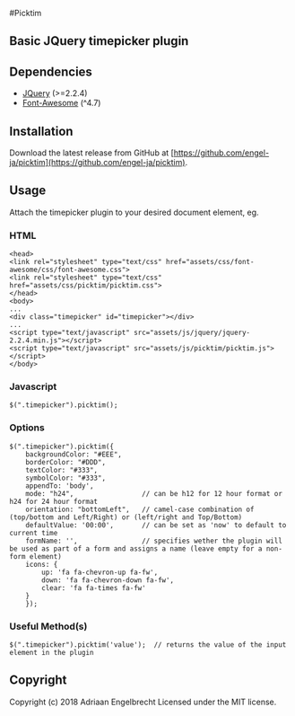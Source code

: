 #Picktim

## Basic JQuery timepicker plugin

## Dependencies
* [JQuery](https://jquery.com) (>=2.2.4)
* [Font-Awesome](https://fontawesome.com) (^4.7)

## Installation

Download the latest release from GitHub at [https://github.com/engel-ja/picktim](https://github.com/engel-ja/picktim).

## Usage

Attach the timepicker plugin to your desired document element, eg.

### HTML

```
<head>
<link rel="stylesheet" type="text/css" href="assets/css/font-awesome/css/font-awesome.css">
<link rel="stylesheet" type="text/css" href="assets/css/picktim/picktim.css">
</head>
<body>
...
<div class="timepicker" id="timepicker"></div>
...
<script type="text/javascript" src="assets/js/jquery/jquery-2.2.4.min.js"></script>
<script type="text/javascript" src="assets/js/picktim/picktim.js"></script>
</body>
```

### Javascript

```
$(".timepicker").picktim();
```

### Options

```
$(".timepicker").picktim({
    backgroundColor: "#EEE",
    borderColor: "#DDD",
    textColor: "#333",
    symbolColor: "#333",
    appendTo: 'body',
    mode: "h24",                 // can be h12 for 12 hour format or h24 for 24 hour format
    orientation: "bottomLeft",   // camel-case combination of (top/bottom and Left/Right) or (left/right and Top/Bottom) 
    defaultValue: '00:00',       // can be set as 'now' to default to current time
    formName: '',                // specifies wether the plugin will be used as part of a form and assigns a name (leave empty for a non-form element)
    icons: {
        up: 'fa fa-chevron-up fa-fw',
        down: 'fa fa-chevron-down fa-fw',
        clear: 'fa fa-times fa-fw'
    }
    });
```

### Useful Method(s)

```
$(".timepicker").picktim('value');  // returns the value of the input element in the plugin
```

## Copyright

Copyright (c) 2018 Adriaan Engelbrecht Licensed under the MIT license.
